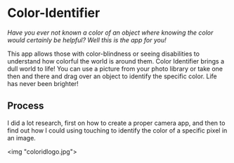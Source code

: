 # Color-Identifier
*Have you ever not known a color of an object where knowing the color would certainly be helpful?
Well this is the app for you!*

This app allows those with color-blindness or seeing disabilities to understand how colorful the world is around them.
Color Identifier brings a dull world to life! You can use a picture from your photo library or take one then and there and drag over
an object to identify the specific color. Life has never been brighter!


## Process
I did a lot research, first on how to create a proper camera app, and then to find out how I could using touching to identify the color of a specific pixel in an image.

<img "coloridlogo.jpg"> 
